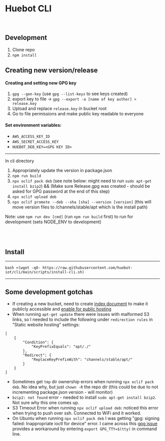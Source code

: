 # Huebot CLI

<br/>

## Development 
1. Clone repo
2. `npm install`

## Creating new version/release

#### Creating and setting new GPG key
1. `gpg --gen-key` (use `gpg --list-keys` to see keys created)
2. export key to file -> `gpg --export -a [name of key author] > release.key`
3. Upload and replace `release.key` in bucket root
4. Go to file permissions and make public key readable to everyone

#### Set environment variables:

- `AWS_ACCESS_KEY_ID`
- `AWS_SECRET_ACCESS_KEY`
- `HUEBOT_DEB_KEY=<GPG KEY ID>`

---
In cli directory
1. Appropriately update the version in package.json
2. `npm run build`
3. `npx oclif pack deb` (see note below: might need to run `sudo apt-get install bzip2`) && (Make sure Release.gpg was created - should be asked for GPG password at the end of this step)
4. `npx oclif upload deb`
5. `npx oclif promote --deb --sha [sha] --version [version]` (this will move version files to /channels/stable/apt which is the install path)

Note: use `npm run dev [cmd]` (run `npm run build` first) to run for development (sets NODE_ENV to development) 


<br/><br/>

## Install

---

`bash <(wget -qO- https://raw.githubusercontent.com/huebot-iot/cli/main/scripts/install-cli.sh)`

---
## Some development gotchas
- If creating a new bucket, need to create [index document](https://docs.aws.amazon.com/AmazonS3/latest/userguide/IndexDocumentSupport.html) to make it publicly accessible and [enable for public hosting](https://docs.aws.amazon.com/AmazonS3/latest/userguide/EnableWebsiteHosting.html)
- When running `apt-get update` there were issues with malformed S3 links, so I needed to include the following under `redirection rules` in "Static website hosting" settings:
```
[
    {
        "Condition": {
            "KeyPrefixEquals": "apt/./"
        },
        "Redirect": {
            "ReplaceKeyPrefixWith": "channels/stable/apt/"
        }
    }
]
```
- Sometimes get `tmp` dir ownership errors when running `npx oclif pack deb`. No idea why, but just `chown -R` the repo dir (this could be due to not incrementing package.json version - will monitor)
- `bzip2: not found` error - needed to install `sudo apt-get install bzip2`. Not sure why this one comes up. 
- S3 Timeout Error when running `npx oclif upload deb`: noticed this error when trying to push over ssh. Connected to WiFi and it worked.
- On Ubuntu when running `npx oclif pack deb` I was getting "gpg: signing failed: Inappropriate ioctl for device" error. I came across this [gpg issue](https://github.com/keybase/keybase-issues/issues/2798) provides a workaround by entering `export GPG_TTY=$(tty)` in command line.
